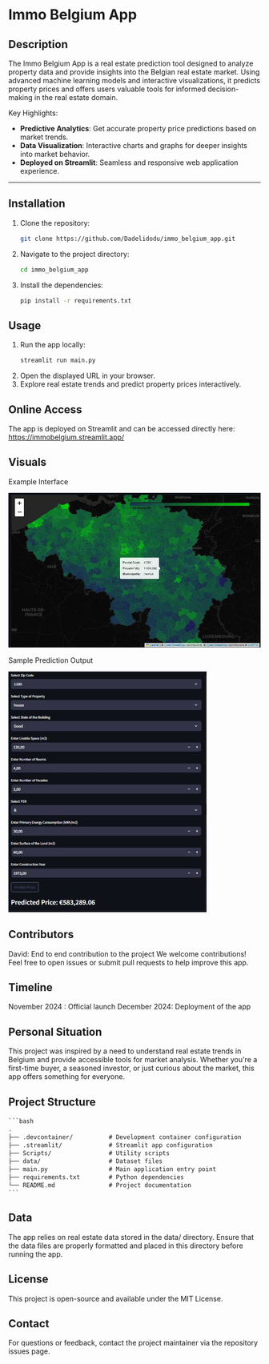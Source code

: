 # Immo Belgium App

## Description

The Immo Belgium App is a real estate prediction tool designed to analyze property data and provide insights into the Belgian real estate market. Using advanced machine learning models and interactive visualizations, it predicts property prices and offers users valuable tools for informed decision-making in the real estate domain.

Key Highlights:
- **Predictive Analytics**: Get accurate property price predictions based on market trends.
- **Data Visualization**: Interactive charts and graphs for deeper insights into market behavior.
- **Deployed on Streamlit**: Seamless and responsive web application experience.

---

## Installation

1. Clone the repository:
   ```bash
   git clone https://github.com/Dadelidodu/immo_belgium_app.git
   ```
2. Navigate to the project directory:
    ```bash
    cd immo_belgium_app
    ```
3. Install the dependencies:
    ```bash
    pip install -r requirements.txt
    ```
## Usage

1. Run the app locally:
    ```bash
    streamlit run main.py
    ```
2. Open the displayed URL in your browser.
3. Explore real estate trends and predict property prices interactively.

## Online Access

The app is deployed on Streamlit and can be accessed directly here: https://immobelgium.streamlit.app/

## Visuals

Example Interface

![alt text](assets/map.jpG)

Sample Prediction Output

![alt text](assets/prediction.jpg)


## Contributors
David: End to end contribution to the project
We welcome contributions! Feel free to open issues or submit pull requests to help improve this app.

## Timeline
November 2024 : Official launch
December 2024: Deployment of the app

## Personal Situation
This project was inspired by a need to understand real estate trends in Belgium and provide accessible tools for market analysis. Whether you're a first-time buyer, a seasoned investor, or just curious about the market, this app offers something for everyone.

## Project Structure
    ```bash
    .
    ├── .devcontainer/          # Development container configuration
    ├── .streamlit/             # Streamlit app configuration
    ├── Scripts/                # Utility scripts
    ├── data/                   # Dataset files
    ├── main.py                 # Main application entry point
    ├── requirements.txt        # Python dependencies
    └── README.md               # Project documentation
    ```
## Data
The app relies on real estate data stored in the data/ directory. Ensure that the data files are properly formatted and placed in this directory before running the app.

## License
This project is open-source and available under the MIT License.

## Contact
For questions or feedback, contact the project maintainer via the repository issues page.